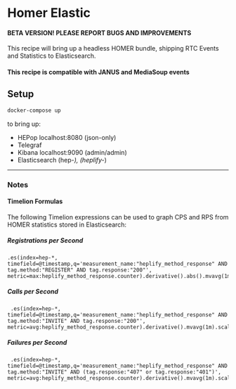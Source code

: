 Homer Elastic
========

#### BETA VERSION! PLEASE REPORT BUGS AND IMPROVEMENTS

This recipe will bring up a headless HOMER bundle, shipping RTC Events and Statistics to Elasticsearch.

#### This recipe is compatible with JANUS and MediaSoup events


## Setup

```bash
docker-compose up
```

to bring up:  

* HEPop localhost:8080 (json-only)
* Telegraf
* Kibana localhost:9090 (admin/admin)
* Elasticsearch (hep-*), (heplify-*)


---------------
### Notes

#### Timelion Formulas
The following Timelion expressions can be used to graph CPS and RPS from HOMER statistics stored in Elasticsearch:
##### Registrations per Second
```
.es(index=hep-*, timefield=@timestamp,q='measurement_name:"heplify_method_response" AND tag.method:"REGISTER" AND tag.response:"200"', metric=max:heplify_method_response.counter).derivative().abs().mvavg(1m).scale_interval(1s).yaxis(min=0).color(orange).lines(fill=2,width=1).label("RPS").legend(position=nw,showTime=true)
```
##### Calls per Second
```
 .es(index=hep-*, timefield=@timestamp,q='measurement_name:"heplify_method_response" AND tag.method:"INVITE" AND tag.response:"200"', metric=avg:heplify_method_response.counter).derivative().mvavg(1m).scale_interval(1s).yaxis(min=0).color(green).lines(fill=1,width=1).label("CPS").legend(position=nw,showTime=true)
```
##### Failures per Second
```
 .es(index=hep-*, timefield=@timestamp,q='measurement_name:"heplify_method_response" AND tag.method:"INVITE" AND (tag.response:"407" or tag.response:"401")', metric=avg:heplify_method_response.counter).derivative().mvavg(1m).scale_interval(1s).yaxis(min=0).color(red).bars(stack=true).label("FPS").legend(position=nw,showTime=true)
```
 
